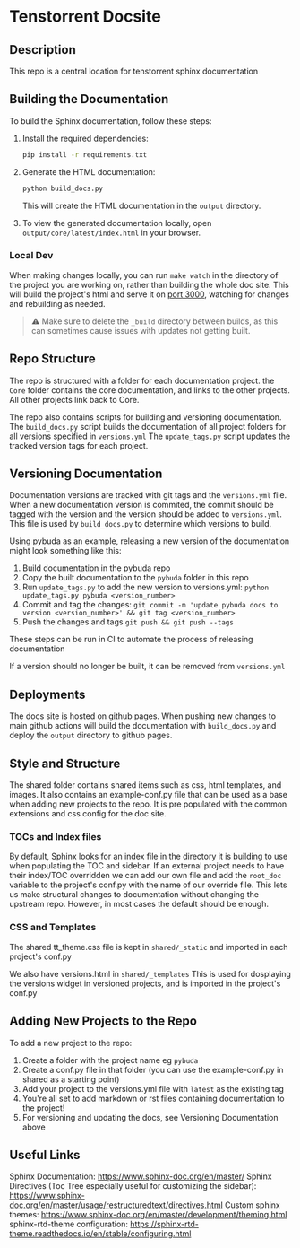 # Tenstorrent Docsite

## Description

This repo is a central location for tenstorrent sphinx documentation


## Building the Documentation

To build the Sphinx documentation, follow these steps:

1. Install the required dependencies:

    ```bash
    pip install -r requirements.txt
    ```

2. Generate the HTML documentation:

    ```bash
    python build_docs.py
    ```

    This will create the HTML documentation in the `output` directory.

3. To view the generated documentation locally, open `output/core/latest/index.html` in your browser.

### Local Dev

When making changes locally, you can run `make watch` in the directory of the project you are working on, rather than building the whole doc site. This will build the project's html and serve it on [port 3000](http://127.0.0.1:3000), watching for changes and rebuilding as needed.

> ⚠️
> Make sure to delete the `_build` directory between builds, as this can sometimes cause issues with updates not getting built.

## Repo Structure

The repo is structured with a folder for each documentation project. the `Core` folder contains the core documentation, and links to the other projects. All other projects link back to Core.

The repo also contains scripts for building and versioning documentation.
The `build_docs.py` script builds the documentation of all project folders for all versions specified in `versions.yml`
The `update_tags.py` script updates the tracked version tags for each project.

## Versioning Documentation

Documentation versions are tracked with git tags and the `versions.yml` file. When a new documentation version is commited, the commit should be tagged with the version and the version should be added to `versions.yml`. This file is used by `build_docs.py` to determine which versions to build.

Using pybuda as an example, releasing a new version of the documentation might look something like this:

1. Build documentation in the pybuda repo
2. Copy the built documentation to the `pybuda` folder in this repo
3. Run `update_tags.py` to add the new version to versions.yml: `python update_tags.py pybuda <version_number>`
4. Commit and tag the changes: `git commit -m 'update pybuda docs to version <version_number>' && git tag <version_number>`
5. Push the changes and tags `git push && git push --tags`

These steps can be run in CI to automate the process of releasing documentation

If a version should no longer be built, it can be removed from `versions.yml`

## Deployments

The docs site is hosted on github pages. When pushing new changes to main github actions will build the documentation with `build_docs.py` and deploy the `output` directory to github pages.

## Style and Structure

The shared folder contains shared items such as css, html templates, and images. It also contains an example-conf.py file that can be used as a base when adding new projects to the repo. It is pre populated with the common extensions and css config for the doc site.

### TOCs and Index files

By default, Sphinx looks for an index file in the directory it is building to use when populating the TOC and sidebar. If an external project needs to have their index/TOC overridden we can add our own file and add the `root_doc` variable to the project's conf.py with the name of our override file. This lets us make structural changes to documentation without changing the upstream repo. However, in most cases the default should be enough.

### CSS and Templates

The shared tt_theme.css file is kept in `shared/_static` and imported in each project's conf.py

We also have versions.html in `shared/_templates` This is used for dosplaying the versions widget in versioned projects, and is imported in the project's conf.py

## Adding New Projects to the Repo

To add a new project to the repo:

1. Create a folder with the project name eg `pybuda`
2. Create a conf.py file in that folder (you can use the example-conf.py in shared as a starting point)
3. Add your project to the versions.yml file with `latest` as the existing tag
4. You're all set to add markdown or rst files containing documentation to the project!
5. For versioning and updating the docs, see Versioning Documentation above

## Useful Links

Sphinx Documentation: https://www.sphinx-doc.org/en/master/
Sphinx Directives (Toc Tree especially useful for customizing the sidebar): https://www.sphinx-doc.org/en/master/usage/restructuredtext/directives.html
Custom sphinx themes: https://www.sphinx-doc.org/en/master/development/theming.html
sphinx-rtd-theme configuration: https://sphinx-rtd-theme.readthedocs.io/en/stable/configuring.html
